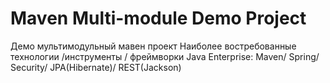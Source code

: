 Maven Multi-module Demo Project
===============================

Демо мультимодульный мавен проект
Наиболее востребованные технологии /инструменты / фреймворки Java Enterprise:
Maven/ Spring/ Security/ JPA(Hibernate)/ REST(Jackson)